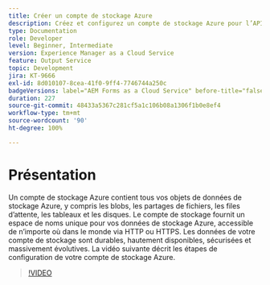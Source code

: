 ```yaml
---
title: Créer un compte de stockage Azure
description: Créez et configurez un compte de stockage Azure pour l’API Batch.
type: Documentation
role: Developer
level: Beginner, Intermediate
version: Experience Manager as a Cloud Service
feature: Output Service
topic: Development
jira: KT-9666
exl-id: 8d010107-8cea-41f0-9ff4-7746744a250c
badgeVersions: label="AEM Forms as a Cloud Service" before-title="false"
duration: 227
source-git-commit: 48433a5367c281cf5a1c106b08a1306f1b0e8ef4
workflow-type: tm+mt
source-wordcount: '90'
ht-degree: 100%

---
```


# Présentation

Un compte de stockage Azure contient tous vos objets de données de stockage Azure, y compris les blobs, les partages de fichiers, les files d’attente, les tableaux et les disques. Le compte de stockage fournit un espace de noms unique pour vos données de stockage Azure, accessible de n’importe où dans le monde via HTTP ou HTTPS. Les données de votre compte de stockage sont durables, hautement disponibles, sécurisées et massivement évolutives.
La vidéo suivante décrit les étapes de configuration de votre compte de stockage Azure.

>[!VIDEO](https://video.tv.adobe.com/v/340127?quality=12&learn=on)
